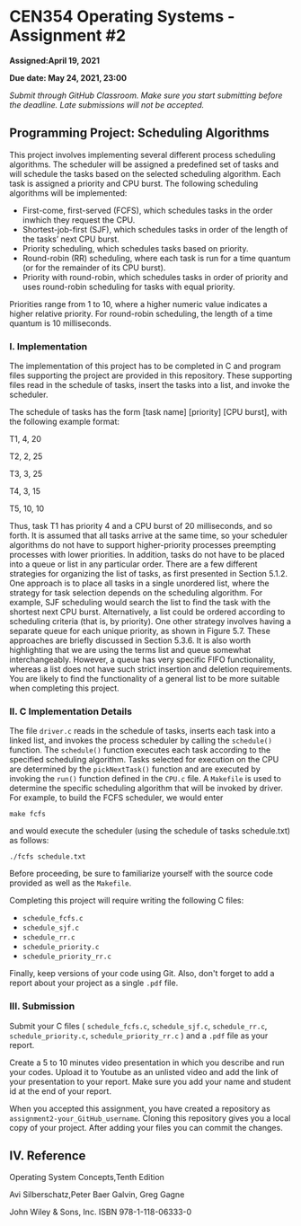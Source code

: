 # CEN354 Operating Systems - Assignment #2

**Assigned:April 19, 2021**

**Due date: May 24, 2021, 23:00**

*Submit through GitHub Classroom. Make sure you start submitting before the deadline. Late submissions will not be accepted.*

## Programming Project: Scheduling Algorithms
This project involves implementing several different process scheduling algorithms. The scheduler will be assigned a predefined set of tasks and will schedule the tasks based on the selected scheduling algorithm. Each task is assigned a priority and CPU burst. The following scheduling algorithms will be implemented:
- First-come, first-served (FCFS), which schedules tasks in the order inwhich they request the CPU.
- Shortest-job-first (SJF), which schedules tasks in order of the length of the tasks’ next CPU burst.
- Priority scheduling, which schedules tasks based on priority.
- Round-robin (RR) scheduling, where each task is run for a time quantum (or for the remainder of its CPU burst).
- Priority with round-robin, which schedules tasks in order of priority and uses round-robin scheduling for tasks with equal priority.

Priorities range from 1 to 10, where a higher numeric value indicates a higher
relative priority. For round-robin scheduling, the length of a time quantum is 10 milliseconds.

### I. Implementation
The implementation of this project has to be completed in C  and program files supporting the project are provided in this repository. These supporting files read in the schedule of tasks, insert the tasks into a list, and invoke the scheduler.

The schedule of tasks has the form [task name] [priority] [CPU burst], with the following example format:

T1, 4, 20

T2, 2, 25

T3, 3, 25

T4, 3, 15

T5, 10, 10

Thus, task T1 has priority 4 and a CPU burst of 20 milliseconds, and so forth. It is assumed that all tasks arrive at the same time, so your scheduler algorithms do not have to support higher-priority processes preempting processes with lower priorities. In addition, tasks do not have to be placed into a queue or list in any particular order.
There are a few different strategies for organizing the list of tasks, as first presented in Section 5.1.2. One approach is to place all tasks in a single unordered list, where the strategy for task selection depends on the scheduling algorithm. For example, SJF scheduling would search the list to find the task with the shortest next CPU burst. Alternatively, a list could be ordered according to scheduling criteria (that is, by priority). One other strategy involves
having a separate queue for each unique priority, as shown in Figure 5.7. These approaches are briefly discussed in Section 5.3.6. It is also worth highlighting that we are using the terms list and queue somewhat interchangeably. However, a queue has very specific FIFO functionality, whereas a list does not have such strict insertion and deletion requirements. You are likely to find the functionality of a general list to be more suitable when completing this project.

### II. C Implementation Details

The file `driver.c` reads in the schedule of tasks, inserts each task into a linked list, and invokes the process scheduler by calling the `schedule()` function. The `schedule()` function executes each task according to the specified scheduling algorithm. Tasks selected for execution on the CPU are determined by the `pickNextTask()` function and are executed by invoking the `run()` function defined in the `CPU.c` file. A `Makefile` is used to determine the specific scheduling algorithm that will be invoked by driver. For example, to build the FCFS scheduler, we would enter

``` 
make fcfs 
```

and would execute the scheduler (using the schedule of tasks schedule.txt) as follows:

```
./fcfs schedule.txt 
```

Before proceeding, be sure to familiarize yourself with the source code provided as well as the `Makefile`.

Completing this project will require writing the following C files:

- `schedule_fcfs.c`
- `schedule_sjf.c`
- `schedule_rr.c`
- `schedule_priority.c`
- `schedule_priority_rr.c`

Finally, keep versions of your code using Git. Also, don't forget to add a report about your project as a single `.pdf` file.

### III. Submission

Submit your C files ( `schedule_fcfs.c`,
`schedule_sjf.c`,
`schedule_rr.c`,
`schedule_priority.c`,
`schedule_priority_rr.c` )  and a `.pdf` file as your report.


Create a 5 to 10 minutes video presentation in which you describe and run your codes. Upload it to Youtube as an unlisted video and add the link of your presentation to your report.  Make sure you add your name and student id at the end of your report.

When you accepted this assignment, you have created a repository as `assignment2-your_GitHub_username`. Cloning this repository gives you a local copy of your project. After adding your files you can commit the changes.

## IV. Reference
Operating System Concepts,Tenth Edition

Avi Silberschatz,Peter Baer Galvin, Greg Gagne

John Wiley & Sons, Inc. ISBN 978-1-118-06333-0


